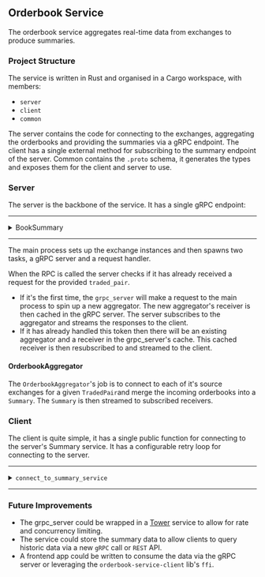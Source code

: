 ## Orderbook Service

The orderbook service aggregates real-time data from exchanges to produce summaries.

### Project Structure
The service is written in Rust and organised in a Cargo workspace, with members:
- `server`
- `client`
- `common`

The server contains the code for connecting to the exchanges, aggregating the orderbooks
and providing the summaries via a gRPC endpoint.
The client has a single external method for subscribing to the summary endpoint of the server.
Common contains the `.proto` schema, it generates the types and exposes them for the client and server to use.

### Server
The server is the backbone of the service. It has a single gRPC endpoint:

------------------------------------------------------------------------------------------

<details>
 <summary>BookSummary</summary>

**URL**: `/`  
**Request**:

```json
{
  "traded_pair": {
    "first": "<Token Symbol>", // e.g. "ETH"
    "second": "<Token Symbol>" // e.g. "BTC"
  }
}
```
**Response**: (Streaming)
```json
{
  "spread": 0.000001000000000001,
  "asks": [
    {
      "exchange": "Binance",
      "price": 0.069591,
      "amount": 5.4281
    },
    //...x10
  ],
  "bids": [
    {
      "exchange": "Binance",
      "price": 0.06959,
      "amount": 25.051
    },
    //...x10
  ]
}
```
</details>

------------------------------------------------------------------------------------------
The main process sets up the exchange instances and then spawns two tasks,
a gRPC server and a request handler.

When the RPC is called the server checks if it has already received a request for the provided `traded_pair`.
- If it's the first time, the `grpc_server` will make a request to the main process to spin up a new aggregator.
  The new aggregator's receiver is then cached in the gRPC server. The server subscribes to the aggregator and streams the responses to the client.
- If it has already handled this token then there will be an existing aggregator and a receiver in the grpc_server's cache.
  This cached receiver is then resubscribed to and streamed to the client.

#### OrderbookAggregator

The `OrderbookAggregator`'s job is to connect to each of it's source exchanges for a given `TradedPair`and merge the incoming orderbooks into a `Summary`.
The `Summary` is then streamed to subscribed receivers.

### Client

The client is quite simple, it has a single public function for connecting to the server's Summary service.
It has a configurable retry loop for connecting to the server.

------------------------------------------------------------------------------------------

<details>
<summary><code>connect_to_summary_service</code></summary>

It takes a single arg (`settings`) to define the connection which specifies the server address to bind to, the desired traded pair,
the maximum no. of attempts that should be made to connect and finally the delay before making a new attempt.
```rust
pub struct ConnectionSettings {
    pub server_address: Url,
    pub traded_pair: TradedPair,
    pub max_attempts: usize,
    pub delay_between_attempts: Duration,
}
```
It returns `ReceiverStream<Result<Summary, Status>>`.

</details>

------------------------------------------------------------------------------------------

### Future Improvements

- The grpc_server could be wrapped in a [Tower](https://docs.rs/tower/latest/tower/) service to allow for rate and concurrency limiting.
- The service could store the summary data to allow clients to query historic data via a new `gRPC` call or `REST` API.
- A frontend app could be written to consume the data via the gRPC server or leveraging the `orderbook-service-client` lib's `ffi`.